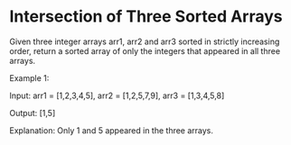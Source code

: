 # Intersection of Three Sorted Arrays

Given three integer arrays arr1, arr2 and arr3 sorted in strictly increasing order, return a sorted array of only the integers that appeared in all three arrays.

Example 1:

Input: arr1 = [1,2,3,4,5], arr2 = [1,2,5,7,9], arr3 = [1,3,4,5,8]

Output: [1,5]

Explanation: Only 1 and 5 appeared in the three arrays.

